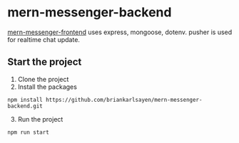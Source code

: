# mern-messenger-backend
[mern-messenger-frontend](https://github.com/briankarlsayen/mern-messenger-frontend)
uses express, mongoose, dotenv. pusher is used for realtime chat update.

## Start the project

1. Clone the project
2. Install the packages
```
npm install https://github.com/briankarlsayen/mern-messenger-backend.git
```
3. Run the project
```
npm run start
```
